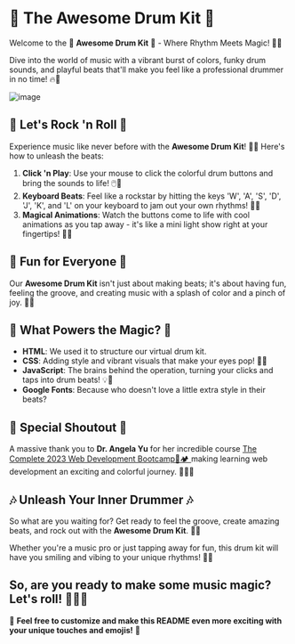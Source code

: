 # 🥁 The Awesome Drum Kit 🥁 
Welcome to the 🥁 **Awesome Drum Kit** 🥁 - Where Rhythm Meets Magic! 🌟🎶

Dive into the world of music with a vibrant burst of colors, funky drum sounds, and playful beats that'll make you feel like a professional drummer in no time! 🔥🤘

![image](https://github.com/YawBoah/Drum-Kit/assets/126890146/be797455-f590-4d73-b5af-df86136a65bb)

## 🎵 Let's Rock 'n Roll 🎵
Experience music like never before with the **Awesome Drum Kit**! 🌈🥁 Here's how to unleash the beats:
1. **Click 'n Play**: Use your mouse to click the colorful drum buttons and bring the sounds to life! 🖱️🥁
2. **Keyboard Beats**: Feel like a rockstar by hitting the keys 'W', 'A', 'S', 'D', 'J', 'K', and 'L' on your keyboard to jam out your own rhythms! 🎹🎶
3. **Magical Animations**: Watch the buttons come to life with cool animations as you tap away - it's like a mini light show right at your fingertips! 🌟✨

## 🌈 Fun for Everyone 🌈
Our **Awesome Drum Kit** isn't just about making beats; it's about having fun, feeling the groove, and creating music with a splash of color and a pinch of joy. 🤗🎉

## 🚀 What Powers the Magic? 🚀
- **HTML**: We used it to structure our virtual drum kit.
- **CSS**: Adding style and vibrant visuals that make your eyes pop! 🎨👀
- **JavaScript**: The brains behind the operation, turning your clicks and taps into drum beats! 💡🥁
- **Google Fonts**: Because who doesn't love a little extra style in their beats?

## 🙌 Special Shoutout 🙌
A massive thank you to **Dr. Angela Yu** for her incredible course [The Complete 2023 Web Development Bootcamp👢🏕 ](https://www.udemy.com/course/the-complete-web-development-bootcamp/) making learning web development an exciting and colorful journey. 🌈👩‍🏫

## 🎶 Unleash Your Inner Drummer 🎶
So what are you waiting for? Get ready to feel the groove, create amazing beats, and rock out with the **Awesome Drum Kit**. 🥳💃

Whether you're a music pro or just tapping away for fun, this drum kit will have you smiling and vibing to your unique rhythms! 🤩🥁

So, are you ready to make some music magic? Let's roll! 🥁🎉🤟
---
🌟 **Feel free to customize and make this README even more exciting with your unique touches and emojis!** 🌟
